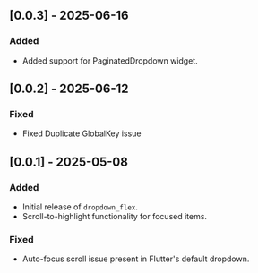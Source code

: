 ## [0.0.3] - 2025-06-16

### Added
- Added support for PaginatedDropdown widget.

## [0.0.2] - 2025-06-12

### Fixed
- Fixed Duplicate GlobalKey issue

## [0.0.1] - 2025-05-08

### Added
- Initial release of `dropdown_flex`.
- Scroll-to-highlight functionality for focused items.

### Fixed
- Auto-focus scroll issue present in Flutter's default dropdown.
